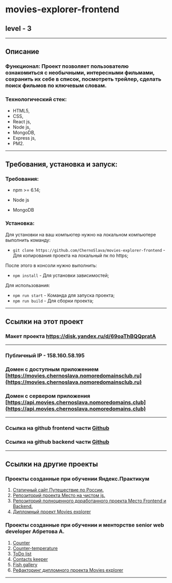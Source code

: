 # movies-explorer-frontend
## level - 3

---
## Описание
### Функционал: Проект позволяет пользователю ознакомиться с необычными, интересными фильмами, сохранить их себе в список, посмотреть трейлер, сделать поиск фильмов по ключевым словам.

### Технологический стек:

- HTML5, 
- CSS, 
- React js, 
- Node js, 
- MongoDB, 
- Express js, 
- PM2.

---

## Требования, установка и запуск:

### Требования:

* npm >= 6.14;

* Node js

* MongoDB

### Установка:

Для установки на ваш компьютер нужно на локальном компьютере выполнить команду: 

- `git clone https://github.com/ChernoSlava/movies-explorer-frontend` - Для копирования проекта на локальный пк по https;

После этого в консоли нужно выполнить: 

- `npm install` - Для установки зависимостей;

Для использования:

- `npm run start` - Команда для запуска проекта;
- `npm run build` - Для сборки проекта;

------ 

## Ссылки на этот проект
### Макет проекта https://disk.yandex.ru/d/69oaThBQQpratA
---
### Публичный IP - 158.160.58.195
### Домен с доступным приложением [https://movies.chernoslava.nomoredomainsclub.ru](https://movies.chernoslava.nomoredomainsclub.ru)
### Домен с сервером приложения [https://api.movies.chernoslava.nomoredomains.club](https://api.movies.chernoslava.nomoredomains.club)
---
### Ссылка на github frontend части [Github](https://github.com/ChernoSlava/movies-explorer-frontend)
### Ссылка на github backend части [Github](https://github.com/ChernoSlava/movies-explorer-api)

---

## Ссылки на другие проекты
### Проекты созданные при обучении Яндекс.Практикум

1) [Статичный сайт Путешествие по России.](https://chernoslava.github.io/russian-travel/)
2) [Репозиторий проекта Место на чистом js.](https://github.com/ChernoSlava/Mesto)
3) [Репозиторий полноценного доработанного проекта Место Frontend и Backend.](https://github.com/ChernoSlava/react-mesto-api-full)
4) [Дипломный проект Movies explorer](https://github.com/ChernoSlava/movies-explorer-frontend)

### Проекты созданные при обучении и менторстве senior web developer Абретова А.

1) [Counter](https://github.com/ChernoSlava/counter)
2) [Counter-temperature](https://github.com/ChernoSlava/counter-temperature)
3) [ToDo list](https://github.com/ChernoSlava/ToDo)
4) [Contacts keeper](https://github.com/ChernoSlava/contacts-keeper)
4) [Fish gallery](https://github.com/ChernoSlava/fish-gallery)
5) [Рефакторинг дипломного проекта Movies explorer](https://github.com/ChernoSlava/Movies-exlorer-refactor)
---
